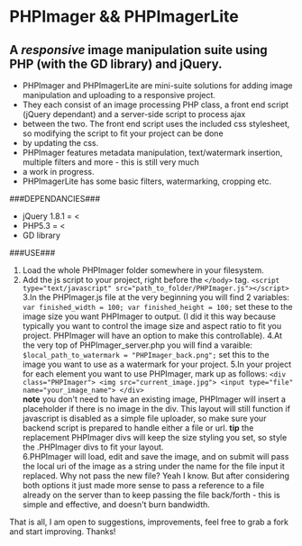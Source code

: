 PHPImager && PHPImagerLite
======

A *responsive* image manipulation suite using PHP (with the GD library) and jQuery.
----------------------------------------------------------------------------------
* PHPImager and PHPImagerLite are mini-suite solutions for adding image manipulation and uploading to a responsive project.
* They each consist of an image processing PHP class, a front end script (jQuery dependant) and a server-side script to process ajax
* between the two. The front end script uses the included css stylesheet, so modifying the script to fit your project can be done 
* by updating the css.
* PHPImager features metadata manipulation, text/watermark insertion, multiple filters and more - this is still very much 
* a work in progress. 
* PHPImagerLite has some basic filters, watermarking, cropping etc. 

###DEPENDANCIES###
* jQuery 1.8.1 = < 
* PHP5.3 = <  
* GD library

###USE###
1. Load the whole PHPImager folder somewhere in your filesystem. 
2. Add the js script to your project, right before the ```</body>``` tag.
				```<script type="text/javascript" src="path_to_folder/PHPImager.js"></script>```
3.In the PHPImager.js file at the very beginning you will find 2 variables: 
				```var finished_width = 100;
				   var finished_height = 100;```
set these to the image size you want PHPImager to output. (I did it this way because typically you want to control 
the image size and aspect ratio to fit you project. PHPImager will have an option to make this controllable). 
4.At the very top of PHPImager_server.php you will find a varaible:
				```$local_path_to_watermark = "PHPImager_back.png";```
set this to the image you want to use as a watermark for your project. 
5.In your project for each element you want to use PHPImager, mark up as follows:
				```<div class="PHPImager">
            			<img src="current_image.jpg">
            			<input type="file" name="your_image_name">
				</div>```	
**note** you don't need to have an existing image, PHPImager will insert a placeholder if there is no image in 
the div. This layout will still function if javascript is disabled as a simple file uploader, so make sure your backend script is prepared to handle
either a file or url. 
**tip** the replacement PHPImager divs will keep the size styling you set, so style the .PHPImager divs to fit your layout.  
6.PHPImager will load, edit and save the image, and on submit will pass the local uri of the image as a string under the name for the file input it replaced.
Why not pass the new file? Yeah I know. But after considering both options it just made more sense to pass a reference to a file already on the server than to
keep passing the file back/forth - this is simple and effective, and doesn't burn bandwidth.


That is all, I am open to suggestions, improvements, feel free to grab a fork and start improving. Thanks!


 
